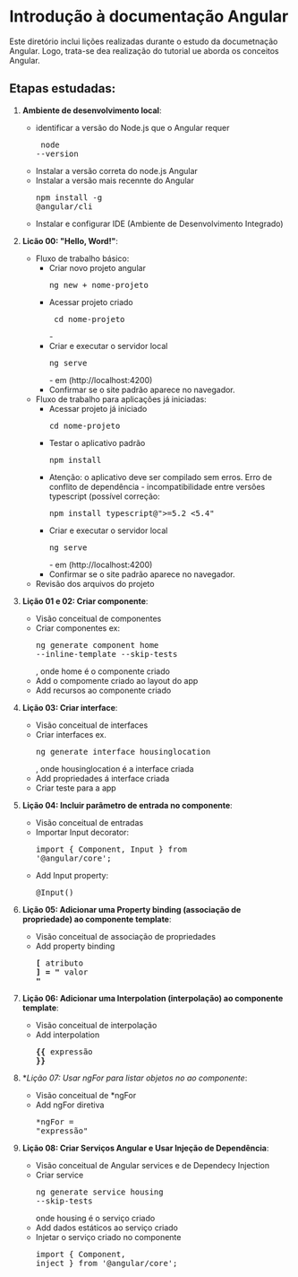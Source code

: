 # Introdução à documentação Angular

Este diretório inclui lições realizadas durante o estudo da documetnação Angular. Logo, trata-se dea realização do tutorial ue aborda os conceitos Angular.

## Etapas estudadas:

1. **Ambiente de desenvolvimento local**:
    * identificar a versão do Node.js que o Angular requer <pre> node --version </pre>
    * Instalar a versão correta do node.js Angular
    * Instalar a versão mais recennte do Angular <pre>npm install -g @angular/cli</pre>
    * Instalar e configurar IDE (Ambiente de Desenvolvimento Integrado)


2. **Licão 00: "Hello, Word!"**:
    * Fluxo de trabalho básico:
        * Criar novo projeto angular <pre>ng new + nome-projeto</pre> 
        * Acessar projeto criado <pre> cd nome-projeto</pre> -
        * Criar e executar o servidor local  <pre>ng serve</pre>  - em (http://localhost:4200)
        * Confirmar se o site padrão aparece no navegador.
    * Fluxo de trabalho para aplicações já iniciadas:
        * Acessar projeto já iniciado <pre>cd nome-projeto</pre>
        * Testar o aplicativo padrão <pre>npm install</pre>
        - Atenção: o aplicativo deve ser compilado sem erros. 
            Erro de conflito de dependência - incompatibilidade entre versões typescript (possível correção: <pre>npm install typescript@">=5.2 <5.4"</pre>
        * Criar e executar o servidor local  <pre>ng serve</pre>  - em (http://localhost:4200)
        * Confirmar se o site padrão aparece no navegador.
    * Revisão dos arquivos do projeto

3. **Lição 01 e 02: Criar componente**:
    * Visão conceitual de componentes
    * Criar componentes  ex: <pre>ng generate component home --inline-template --skip-tests</pre>, onde home é o componente criado
    * Add o compomente  criado ao layout do app
    * Add recursos ao componente criado

4. **Lição 03: Criar interface**:
    * Visão conceitual de interfaces
    * Criar interfaces ex. <pre>ng generate interface housinglocation </pre> , onde  housinglocation é a interface criada
    * Add propriedades á interface criada
    * Criar teste para a app

5. **Lição 04: Incluir parâmetro de entrada no componente**:
    * Visão conceitual de entradas
    * Importar Input decorator: <pre>import { Component, Input } from '@angular/core';</pre>
    * Add Input property: <pre>@Input() </pre>

6. **Lição 05: Adicionar uma Property binding (associação de propriedade) ao componente template**:
    * Visão conceitual de associação de propriedades
    * Add property binding <pre><componente>**[** atributo **]** **=** **"** valor **"**</componente></pre> 

7. **Lição 06: Adicionar uma Interpolation (interpolação) ao componente template**:
    * Visão conceitual de interpolação
    * Add interpolation <pre><componente>**{{** expressão **}}**</componente> </pre>


8. **Lição 07: Usar *ngFor para listar objetos no ao componente**:
    * Visão conceitual de *ngFor
    * Add  ngFor diretiva <pre><componente>*ngFor = "expressão"</componente> </pre>

9. **Lição 08: Criar Serviços Angular e Usar Injeção de Dependência**:
    * Visão conceitual de Angular services e de Dependecy Injection
    * Criar service  <pre><componente>ng generate service housing --skip-tests</componente> </pre> onde housing é o serviço criado
    * Add dados estáticos ao serviço criado
    * Injetar o serviço criado no componente <pre>import { Component, inject } from '@angular/core';</pre>